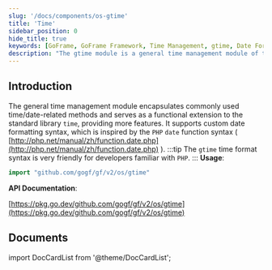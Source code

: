 ```yaml
---
slug: '/docs/components/os-gtime'
title: 'Time'
sidebar_position: 0
hide_title: true
keywords: [GoFrame, GoFrame Framework, Time Management, gtime, Date Formatting, PHP date, General Time Module, Time Extension, Time Date Method, Custom Format]
description: "The gtime module is a general time management module of the GoFrame framework, which extends the functionality of Golang's standard library time. It provides custom date formatting syntax and has good compatibility with PHP's date function format, making it more convenient for PHP developers to implement time management in Go."
---
```


## Introduction

The general time management module encapsulates commonly used time/date-related methods and serves as a functional extension to the standard library `time`, providing more features. It supports custom date formatting syntax, which is inspired by the `PHP` `date` function syntax ( [http://php.net/manual/zh/function.date.php](http://php.net/manual/zh/function.date.php) ).
:::tip
The `gtime` time format syntax is very friendly for developers familiar with `PHP`.
:::
**Usage**:

```go
import "github.com/gogf/gf/v2/os/gtime"
```

**API Documentation**:

[https://pkg.go.dev/github.com/gogf/gf/v2/os/gtime](https://pkg.go.dev/github.com/gogf/gf/v2/os/gtime)

## Documents

import DocCardList from '@theme/DocCardList';

<DocCardList />